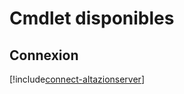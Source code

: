# Cmdlet disponibles

## Connexion

[!include[connect-altazionserver](connect-altazionserver.autogen.md)]
